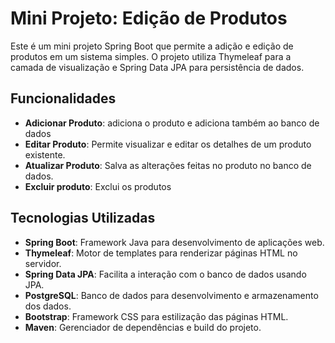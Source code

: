 # Mini Projeto: Edição de Produtos

Este é um mini projeto Spring Boot que permite a adição e edição de produtos em um sistema simples. O projeto utiliza Thymeleaf para a camada de visualização e Spring Data JPA para persistência de dados.

## Funcionalidades
- **Adicionar Produto**: adiciona o produto e adiciona também ao banco de dados 
- **Editar Produto**: Permite visualizar e editar os detalhes de um produto existente.
- **Atualizar Produto**: Salva as alterações feitas no produto no banco de dados.
- **Excluir produto**: Exclui os produtos

## Tecnologias Utilizadas
- **Spring Boot**: Framework Java para desenvolvimento de aplicações web.
- **Thymeleaf**: Motor de templates para renderizar páginas HTML no servidor.
- **Spring Data JPA**: Facilita a interação com o banco de dados usando JPA.
- **PostgreSQL**: Banco de dados para desenvolvimento e armazenamento dos dados.
- **Bootstrap**: Framework CSS para estilização das páginas HTML.
- **Maven**: Gerenciador de dependências e build do projeto.